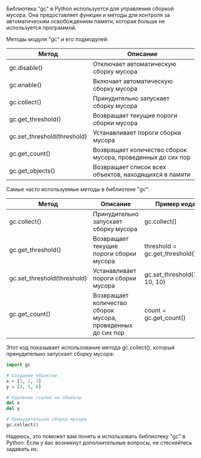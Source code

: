 Библиотека "gc" в Python используется для управления сборкой мусора.
Она предоставляет функции и методы для контроля за автоматическим освобождением памяти, которая больше не используется программой.

Методы модуля "gc" и его подмодулей:

|  Метод                      | Описание                                                    |
|-----------------------------|-------------------------------------------------------------|
| gc.disable()                | Отключает автоматическую сборку мусора                      |
| gc.enable()                 | Включает автоматическую сборку мусора                       |
| gc.collect()                | Принудительно запускает сборку мусора                       |
| gc.get_threshold()          | Возвращает текущие пороги сборки мусора                     |
| gc.set_threshold(threshold) | Устанавливает пороги сборки мусора                          |
| gc.get_count()              | Возвращает количество сборок мусора, проведенных до сих пор |
| gc.get_objects()            | Возвращает список всех объектов, находящихся в памяти       |

Самые часто используемые методы в библиотеке "gc":

| Метод                       | Описание                                                           | Пример кода                    |
|-----------------------------|--------------------------------------------------------------------|--------------------------------|
| gc.collect()                | Принудительно запускает сборку мусора                              | gc.collect()                   |
| gc.get_threshold()          | Возвращает текущие пороги сборки мусора                            | threshold = gc.get_threshold() |
| gc.set_threshold(threshold) | Устанавливает пороги сборки мусора                                 | gc.set_threshold(700, 10, 10)  |
| gc.get_count()              | Возвращает количество сборок мусора, проведенных до сих пор        | count = gc.get_count()         |

Этот код показывает использование метода gc.collect(), который принудительно запускает сборку мусора:

```python
import gc

# Создание объектов
x = [1, 2, 3]
y = [4, 5, 6]

# Удаление ссылок на объекты
del x
del y

# Принудительная сборка мусора
gc.collect()
```
Надеюсь, это поможет вам понять и использовать библиотеку "gc" в Python.
Если у вас возникнут дополнительные вопросы, не стесняйтесь задавать их.
